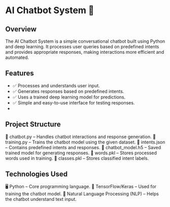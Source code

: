 # AI Chatbot System 🤖

## Overview
The AI Chatbot System is a simple conversational chatbot built using Python and deep learning. It processes user queries based on predefined intents and provides appropriate responses, making interactions more efficient and automated.

## Features
- ✅ Processes and understands user input.
- ✅ Generates responses based on predefined intents.
- ✅ Uses a trained deep learning model for predictions.
- ✅ Simple and easy-to-use interface for testing responses.
- 
## Project Structure
📂 chatbot.py – Handles chatbot interactions and response generation.
📂 training.py – Trains the chatbot model using the given dataset.
📄 intents.json – Contains predefined intents and responses.
📄 chatbot_model.h5 – Saved trained model for generating responses.
📄 words.pkl – Stores processed words used in training.
📄 classes.pkl – Stores classified intent labels.

## Technologies Used
🖥 Python – Core programming language.
🧠 TensorFlow/Keras – Used for training the chatbot model.
📄 Natural Language Processing (NLP) – Helps the chatbot understand text input.
